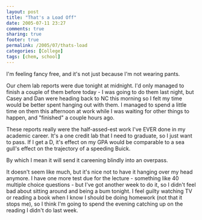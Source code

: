 ```yaml
---
layout: post
title: "That's a Load Off"
date: 2005-07-11 23:27
comments: true
sharing: true
footer: true
permalink: /2005/07/thats-load
categories: [College]
tags: [chem, school]
---
```

I'm feeling fancy free, and it's not just because I'm not wearing pants.

Our chem lab reports were due tonight at midnight.  I'd only managed to finish a couple of them before today - I was going to do them last night, but Casey and Dan were heading back to NC this morning so I felt my time would be better spent hanging out with them.  I managed to spend a little time on them this afternoon at work while I was waiting for other things to happen, and "finished" a couple hours ago.

These reports really were the half-assed-est work I've EVER done in my academic career.  It's a one credit lab that I need to graduate, so I just want to pass.  If I get a D, it's effect on my GPA would be comparable to a sea gull's effect on the trajectory of a speeding Buick.

By which I mean it will send it careening blindly into an overpass.

It doesn't seem like much, but it's nice not to have it hanging over my head anymore.  I have one more test due for the lecture - something like 40 multiple choice questions - but I've got another week to do it, so I didn't feel bad about sitting around and being a bum tonight.  I feel guilty watching TV or reading a book when I know I should be doing homework (not that it stops me), so I think I'm going to spend the evening catching up on the reading I didn't do last week.
